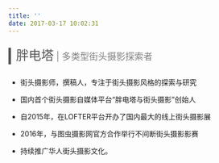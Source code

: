```yaml
---
title: ''
date: 2017-03-17 10:02:31
---
```


<p style="font-size: 25px; 
	color: #555555; 
	border-left: 5px solid #555555; 
	padding: 0 10px; 
	line-height: 30px; 
	">胖电塔<span style="font-size: 18px; color: grey; line-height: 30px;"> | 多类型街头摄影探索者</span></p>


* 街头摄影师，撰稿人，专注于街头摄影风格的探索与研究

* 国内首个街头摄影自媒体平台“胖电塔与街头摄影”创始人

* 自2015年，在LOFTER平台开办了国内最大的线上街头摄影展

* 2016年，与图虫摄影网官方合作举行不间断街头摄影影赛

* 持续推广华人街头摄影文化。